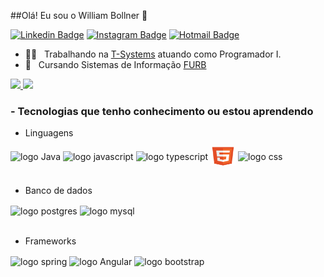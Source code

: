 ##Olá! Eu sou o William Bollner 👋

[![Linkedin Badge](https://img.shields.io/badge/-WilliamBollner-6633cc?-LinkedIn-blue?style=flat-square&logo=Linkedin&logoColor=white&link=https://www.linkedin.com/in/william-bollner-4416312b)](https://www.linkedin.com/in/william-bollner-4416312b) 
[![Instagram Badge](https://img.shields.io/badge/-William_Bollner-blue?style=flat-square&logo=Instagram&logoColor=white&link=https://https://www.instagram.com/william_bollner/)](https://www.instagram.com/jucabnu/) 
[![Hotmail Badge](https://img.shields.io/badge/-williambollner@hotmail.com-6633cc?style=flat-square&logo=Hotmail&logoColor=white&link=mailto:williambollner@hotmail.com)](mailto:williambollner@hotmail.com)

- 👨‍💻 &nbsp; Trabalhando na [T-Systems](https://www.t-systems.com/br/pt) atuando como Programador I.
- 📖 &nbsp; Cursando Sistemas de Informação [FURB](https://www.furb.br/pt)

<div>
    <a href="https://github.com/WilliamBollner">
        <img height="180em"
            src="https://github-readme-stats.vercel.app/api?username=WilliamBollner&show_icons=true&theme=tokyonight&include_all_commits=true&count_private=true" />
        <img height="180em"
            src="https://github-readme-stats.vercel.app/api/top-langs/?username=WilliamBollner&layout=compact&langs_count=7&theme=tokyonight" />
    </a>
</div>

<h3> - Tecnologias que tenho conhecimento ou estou aprendendo</h3>

- Linguagens

<div style="display: inline_block">
    <img align="center" alt="logo Java" height="30" width="40"
        src="https://cdn.jsdelivr.net/gh/devicons/devicon/icons/java/java-original-wordmark.svg" />
    <img align="center" alt="logo javascript" height="30" width="40"
        src="https://cdn.jsdelivr.net/gh/devicons/devicon/icons/javascript/javascript-original.svg" />
    <img align="center" alt="logo typescript" height="30" width="40"
        src="https://cdn.jsdelivr.net/gh/devicons/devicon/icons/typescript/typescript-original.svg" />
    <img align="center" alt="logo Html5" height="30" width="40"
        src="https://raw.githubusercontent.com/devicons/devicon/master/icons/html5/html5-original.svg" />
    <img align="center" alt="logo css" height="30" width="40"
        src="https://cdn.jsdelivr.net/gh/devicons/devicon/icons/css3/css3-plain-wordmark.svg" />
</div>
<br>

- Banco de dados

<div style="display: inline_block">
    <img align="center" alt="logo postgres" height="30" width="40"
        src="https://cdn.jsdelivr.net/gh/devicons/devicon/icons/postgresql/postgresql-original.svg" />
    <img align="center" alt="logo mysql" height="30" width="40"
        src="https://cdn.jsdelivr.net/gh/devicons/devicon/icons/mysql/mysql-original.svg" />

</div>
<br>

- Frameworks

<div style="display: inline_block">
    <img align="center" alt="logo spring" height="30" width="40"
        src="https://cdn.jsdelivr.net/gh/devicons/devicon/icons/spring/spring-original.svg" />
    <img align="center" alt="logo Angular" height="30" width="40"
        src="https://cdn.jsdelivr.net/gh/devicons/devicon/icons/angularjs/angularjs-original.svg" />
    <img align="center" alt="logo bootstrap" height="30" width="40"
        src="https://cdn.jsdelivr.net/gh/devicons/devicon/icons/bootstrap/bootstrap-plain.svg" />

</div>
